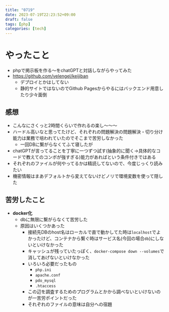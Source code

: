 ```yaml
---
title: "0719"
date: 2023-07-19T22:23:52+09:00
draft: false
tags: [php]
categories: [tech]
---
```


# やったこと
* phpで掲示板を作る〜をchatGPTと対話しながらやってみた
* https://github.com/velengel/keijiban
  * デプロイとかはしてない
  * 静的サイトではないのでGithub Pagesからやるにはバックエンド用意したり少々面倒

## 感想
* こんなにさくっと2時間くらいで作れるの楽し〜〜〜
* ハードル高いなと思ってたけど、それぞれの問題解決の問題解決・切り分け能力は業務で培われていたのでそこまで苦労しなかった
  * 一回DBに繋がらなくてふて寝したが
* chatGPTが言ってることを丁寧に一つずつ試す(抽象的に聞く→具体的なコードで教えてのコンボが強すぎる)能力があればという条件付きではある
* それぞれのファイルが何やってるかは精読してないので、今度じっくり読みたい
* 機密情報はまあデフォルトから変えてないけどノリで環境変数を使って隠した

## 苦労したこと
* **docker化**
  * dbに無限に繋がらなくて苦労した
  * 原因はいくつかあった
    * 接続先DBのhost名はローカルで直で動かしてた時は`localhost`でよかったけど、コンテナから繋ぐ時はサービス名(今回の場合`db`)にしないといけなかった
    * キャッシュが残っていたっぽく、`docker-compose down --volumes`で消してあげないといけなかった
    * いろいろ必要だったもの
      * `php.ini`
      * `apache.conf`
      * `pdo_mysql`
      * `.htaccess`
    * この辺を調査するためのプログラムとかから調べないといけないのが一苦労ポイントだった
    * それぞれのファイルの意味は自分への宿題
